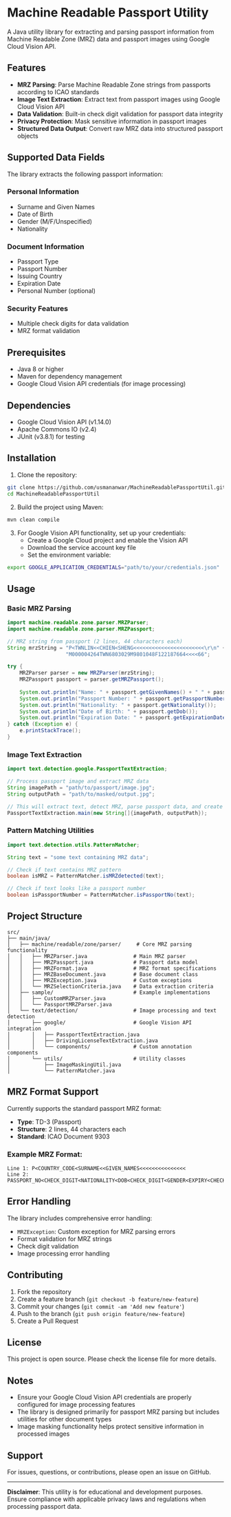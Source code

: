 # Machine Readable Passport Utility

A Java utility library for extracting and parsing passport information from Machine Readable Zone (MRZ) data and passport images using Google Cloud Vision API.

## Features

- **MRZ Parsing**: Parse Machine Readable Zone strings from passports according to ICAO standards
- **Image Text Extraction**: Extract text from passport images using Google Cloud Vision API
- **Data Validation**: Built-in check digit validation for passport data integrity
- **Privacy Protection**: Mask sensitive information in passport images
- **Structured Data Output**: Convert raw MRZ data into structured passport objects

## Supported Data Fields

The library extracts the following passport information:

### Personal Information
- Surname and Given Names
- Date of Birth
- Gender (M/F/Unspecified)
- Nationality

### Document Information
- Passport Type
- Passport Number
- Issuing Country
- Expiration Date
- Personal Number (optional)

### Security Features
- Multiple check digits for data validation
- MRZ format validation

## Prerequisites

- Java 8 or higher
- Maven for dependency management
- Google Cloud Vision API credentials (for image processing)

## Dependencies

- Google Cloud Vision API (v1.14.0)
- Apache Commons IO (v2.4)
- JUnit (v3.8.1) for testing

## Installation

1. Clone the repository:
```bash
git clone https://github.com/usmananwar/MachineReadablePassportUtil.git
cd MachineReadablePassportUtil
```

2. Build the project using Maven:
```bash
mvn clean compile
```

3. For Google Vision API functionality, set up your credentials:
   - Create a Google Cloud project and enable the Vision API
   - Download the service account key file
   - Set the environment variable:
```bash
export GOOGLE_APPLICATION_CREDENTIALS="path/to/your/credentials.json"
```

## Usage

### Basic MRZ Parsing

```java
import machine.readable.zone.parser.MRZParser;
import machine.readable.zone.parser.MRZPassport;

// MRZ string from passport (2 lines, 44 characters each)
String mrzString = "P<TWNLIN<<CHIEN<SHENG<<<<<<<<<<<<<<<<<<<<<<<\r\n" +
                   "M000004264TWN6803029M9801048F122187664<<<<66";

try {
    MRZParser parser = new MRZParser(mrzString);
    MRZPassport passport = parser.getMRZPassport();
    
    System.out.println("Name: " + passport.getGivenNames() + " " + passport.getSurname());
    System.out.println("Passport Number: " + passport.getPassportNumber());
    System.out.println("Nationality: " + passport.getNationality());
    System.out.println("Date of Birth: " + passport.getDob());
    System.out.println("Expiration Date: " + passport.getExpirationDate());
} catch (Exception e) {
    e.printStackTrace();
}
```

### Image Text Extraction

```java
import text.detection.google.PassportTextExtraction;

// Process passport image and extract MRZ data
String imagePath = "path/to/passport/image.jpg";
String outputPath = "path/to/masked/output.jpg";

// This will extract text, detect MRZ, parse passport data, and create a masked image
PassportTextExtraction.main(new String[]{imagePath, outputPath});
```

### Pattern Matching Utilities

```java
import text.detection.utils.PatternMatcher;

String text = "some text containing MRZ data";

// Check if text contains MRZ pattern
boolean isMRZ = PatternMatcher.isMRZdetected(text);

// Check if text looks like a passport number
boolean isPassportNumber = PatternMatcher.isPassportNo(text);
```

## Project Structure

```
src/
├── main/java/
│   ├── machine/readable/zone/parser/     # Core MRZ parsing functionality
│   │   ├── MRZParser.java               # Main MRZ parser
│   │   ├── MRZPassport.java             # Passport data model
│   │   ├── MRZFormat.java               # MRZ format specifications
│   │   ├── MRZBaseDocument.java         # Base document class
│   │   ├── MRZException.java            # Custom exceptions
│   │   └── MRZSelectionCriteria.java    # Data extraction criteria
│   ├── sample/                          # Example implementations
│   │   ├── CustomMRZParser.java
│   │   └── PassportMRZParser.java
│   └── text/detection/                  # Image processing and text detection
│       ├── google/                      # Google Vision API integration
│       │   ├── PassportTextExtraction.java
│       │   ├── DrivingLicenseTextExtraction.java
│       │   └── components/              # Custom annotation components
│       └── utils/                       # Utility classes
│           ├── ImageMaskingUtil.java
│           └── PatternMatcher.java
```

## MRZ Format Support

Currently supports the standard passport MRZ format:
- **Type**: TD-3 (Passport)
- **Structure**: 2 lines, 44 characters each
- **Standard**: ICAO Document 9303

### Example MRZ Format:
```
Line 1: P<COUNTRY_CODE<SURNAME<<GIVEN_NAMES<<<<<<<<<<<<<<<
Line 2: PASSPORT_NO<CHECK_DIGIT<NATIONALITY<DOB<CHECK_DIGIT<GENDER<EXPIRY<CHECK_DIGIT<PERSONAL_NO<CHECK_DIGIT<CHECK_DIGIT
```

## Error Handling

The library includes comprehensive error handling:

- `MRZException`: Custom exception for MRZ parsing errors
- Format validation for MRZ strings
- Check digit validation
- Image processing error handling

## Contributing

1. Fork the repository
2. Create a feature branch (`git checkout -b feature/new-feature`)
3. Commit your changes (`git commit -am 'Add new feature'`)
4. Push to the branch (`git push origin feature/new-feature`)
5. Create a Pull Request

## License

This project is open source. Please check the license file for more details.

## Notes

- Ensure your Google Cloud Vision API credentials are properly configured for image processing features
- The library is designed primarily for passport MRZ parsing but includes utilities for other document types
- Image masking functionality helps protect sensitive information in processed images

## Support

For issues, questions, or contributions, please open an issue on GitHub.

---

**Disclaimer**: This utility is for educational and development purposes. Ensure compliance with applicable privacy laws and regulations when processing passport data.
